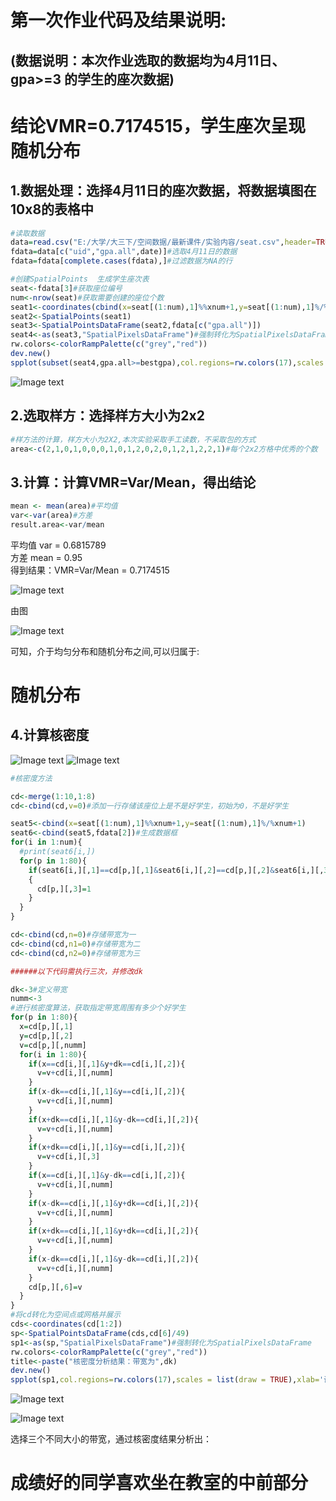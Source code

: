 
# 第一次作业代码及结果说明:

## (数据说明：本次作业选取的数据均为4月11日、gpa>=3 的学生的座次数据)

# 结论VMR=0.7174515，学生座次呈现  随机分布


## 1.数据处理：选择4月11日的座次数据，将数据填图在10x8的表格中

```R
#读取数据
data=read.csv("E:/大学/大三下/空间数据/最新课件/实验内容/seat.csv",header=TRUE)
fdata=data[c("uid","gpa.all",date)]#选取4月11日的数据
fdata=fdata[complete.cases(fdata),]#过滤数据为NA的行

#创建SpatialPoints  生成学生座次表
seat<-fdata[3]#获取座位编号
num<-nrow(seat)#获取需要创建的座位个数
seat1<-coordinates(cbind(x=seat[(1:num),1]%%xnum+1,y=seat[(1:num),1]%/%xnum+1))#生成座位
seat2<-SpatialPoints(seat1)
seat3<-SpatialPointsDataFrame(seat2,fdata[c("gpa.all")])
seat4<-as(seat3,"SpatialPixelsDataFrame")#强制转化为SpatialPixelsDataFrame
rw.colors<-colorRampPalette(c("grey","red"))
dev.new()  
spplot(subset(seat4,gpa.all>=bestgpa),col.regions=rw.colors(17),scales = list(draw = TRUE),xlab="讲台",main="学生座次表")
```

![Image text](https://github.com/cuit201608/Team8_coding/blob/master/folder/%E5%AD%A6%E7%94%9F%E5%BA%A7%E6%AC%A1%E8%A1%A8.png)
      
## 2.选取样方：选择样方大小为2x2 
```R
#样方法的计算，样方大小为2X2,本次实验采取手工读数，不采取包的方式
area<-c(2,1,0,1,0,0,0,1,0,1,2,0,2,0,1,2,1,2,2,1)#每个2x2方格中优秀的个数
```

## 3.计算：计算VMR=Var/Mean，得出结论
```R
mean <- mean(area)#平均值
var<-var(area)#方差
result.area<-var/mean
```
平均值 var = 0.6815789<br>
方差   mean = 0.95<br>
得到结果：VMR=Var/Mean = 0.7174515<br>


![Image text ](https://github.com/cuit201608/Team8_coding/blob/master/%E5%AE%9E%E9%AA%8C%E4%B8%80/folder/%E8%BF%87%E7%A8%8B%E5%9B%BE.png)


由图
      
![Image text ](https://github.com/cuit201608/Team8_coding/blob/master/%E5%AE%9E%E9%AA%8C%E4%B8%80/folder/%E5%88%86%E5%B8%83%E5%9B%BE.png)

可知，介于均匀分布和随机分布之间,可以归属于:
# 随机分布
      
## 4.计算核密度
![Image text ](https://github.com/cuit201608/Team8_coding/blob/master/%E5%AE%9E%E9%AA%8C%E4%B8%80/folder/%E6%A0%B8%E5%AF%86%E5%BA%A6%E5%88%86%E6%9E%90%E8%B5%84%E6%96%991.jpg)
![Image text ](https://github.com/cuit201608/Team8_coding/blob/master/%E5%AE%9E%E9%AA%8C%E4%B8%80/folder/%E6%A0%B8%E5%AF%86%E5%BA%A6%E5%88%86%E6%9E%90%E8%B5%84%E6%96%992.jpg)

```R
#核密度方法

cd<-merge(1:10,1:8)
cd<-cbind(cd,v=0)#添加一行存储该座位上是不是好学生，初始为0，不是好学生

seat5<-cbind(x=seat[(1:num),1]%%xnum+1,y=seat[(1:num),1]%/%xnum+1)
seat6<-cbind(seat5,fdata[2])#生成数据框
for(i in 1:num){
  #print(seat6[i,])
  for(p in 1:80){
    if(seat6[i,][,1]==cd[p,][,1]&seat6[i,][,2]==cd[p,][,2]&seat6[i,][,3]>=bestgpa)
    {
      cd[p,][,3]=1
    }
  }
}

cd<-cbind(cd,n=0)#存储带宽为一
cd<-cbind(cd,n1=0)#存储带宽为二
cd<-cbind(cd,n2=0)#存储带宽为三

######以下代码需执行三次，并修改dk

dk<-3#定义带宽
numm<-3
#进行核密度算法，获取指定带宽周围有多少个好学生
for(p in 1:80){
  x=cd[p,][,1]
  y=cd[p,][,2]
  v=cd[p,][,numm]
  for(i in 1:80){
    if(x==cd[i,][,1]&y+dk==cd[i,][,2]){
      v=v+cd[i,][,numm]
    }
    if(x-dk==cd[i,][,1]&y==cd[i,][,2]){
      v=v+cd[i,][,numm]
    }
    if(x+dk==cd[i,][,1]&y-dk==cd[i,][,2]){
      v=v+cd[i,][,numm]
    }
    if(x+dk==cd[i,][,1]&y==cd[i,][,2]){
      v=v+cd[i,][,3]
    }
    if(x==cd[i,][,1]&y-dk==cd[i,][,2]){
      v=v+cd[i,][,numm]
    }
    if(x-dk==cd[i,][,1]&y+dk==cd[i,][,2]){
      v=v+cd[i,][,numm]
    }
    if(x+dk==cd[i,][,1]&y+dk==cd[i,][,2]){
      v=v+cd[i,][,numm]
    }
    if(x-dk==cd[i,][,1]&y-dk==cd[i,][,2]){
      v=v+cd[i,][,numm]
    }
    cd[p,][,6]=v
  }
}
#将cd转化为空间点或网格并展示
cds<-coordinates(cd[1:2])
sp<-SpatialPointsDataFrame(cds,cd[6]/49)
sp1<-as(sp,"SpatialPixelsDataFrame")#强制转化为SpatialPixelsDataFrame
rw.colors<-colorRampPalette(c("grey","red"))
title<-paste("核密度分析结果：带宽为",dk)
dev.new()
spplot(sp1,col.regions=rw.colors(17),scales = list(draw = TRUE),xlab='讲台',main=title)#绘制核密度图形
```
![Image text ](https://github.com/cuit201608/Team8_coding/blob/master/%E5%AE%9E%E9%AA%8C%E4%B8%80/folder/%E5%AF%B9%E6%AF%94%E5%9B%BE.png)

![Image text ](https://github.com/cuit201608/Team8_coding/blob/master/%E5%AE%9E%E9%AA%8C%E4%B8%80/folder/%E5%AF%B9%E6%AF%94%E5%9B%BE1.png)
    
选择三个不同大小的带宽，通过核密度结果分析出：

# 成绩好的同学喜欢坐在教室的中前部分

